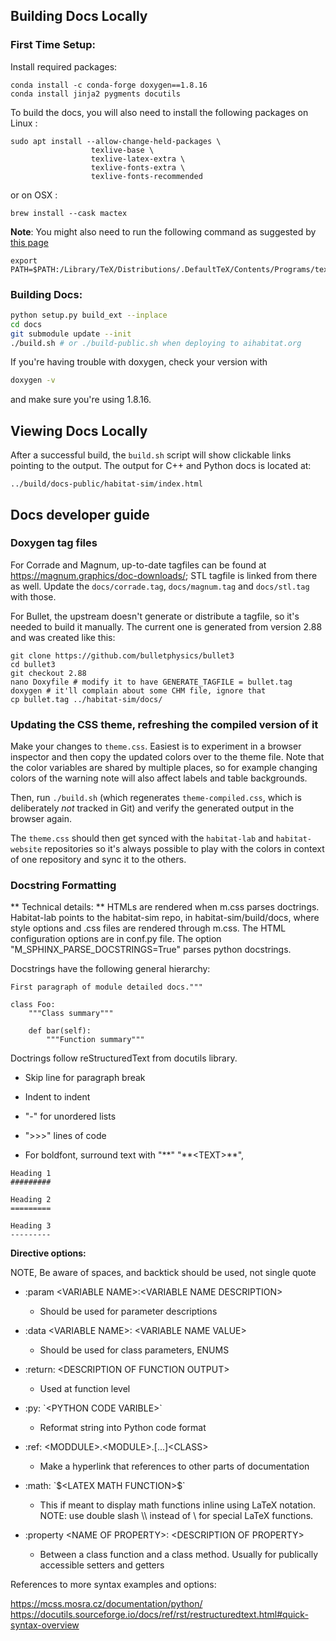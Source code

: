 ## Building Docs Locally
### First Time Setup:
Install required packages:
```
conda install -c conda-forge doxygen==1.8.16
conda install jinja2 pygments docutils
```

To build the docs, you will also need to install the following
packages on Linux :
```
sudo apt install --allow-change-held-packages \
                  texlive-base \
                  texlive-latex-extra \
                  texlive-fonts-extra \
                  texlive-fonts-recommended
```
or on OSX :
```
brew install --cask mactex
```
__Note__: You might also need to run the following command
as suggested by [this page](https://mcss.mosra.cz/plugins/math-and-code/#math)
```
export PATH=$PATH:/Library/TeX/Distributions/.DefaultTeX/Contents/Programs/texbin
```

### Building Docs:
```bash
python setup.py build_ext --inplace
cd docs
git submodule update --init
./build.sh # or ./build-public.sh when deploying to aihabitat.org
```

If you're having trouble with doxygen, check your version with

```bash
doxygen -v
```

and make sure you're using 1.8.16.

## Viewing Docs Locally

After a successful build, the `build.sh` script will show clickable links
pointing to the output. The output for C++ and Python docs is located at:

```
../build/docs-public/habitat-sim/index.html
```

## Docs developer guide

### Doxygen tag files

For Corrade and Magnum, up-to-date tagfiles can be found at
https://magnum.graphics/doc-downloads/; STL tagfile is linked from there as
well. Update the `docs/corrade.tag`, `docs/magnum.tag` and `docs/stl.tag` with
those.

For Bullet, the upstream doesn't generate or distribute a tagfile, so it's
needed to build it manually. The current one is generated from version 2.88 and
was created like this:

```
git clone https://github.com/bulletphysics/bullet3
cd bullet3
git checkout 2.88
nano Doxyfile # modify it to have GENERATE_TAGFILE = bullet.tag
doxygen # it'll complain about some CHM file, ignore that
cp bullet.tag ../habitat-sim/docs/
```

### Updating the CSS theme, refreshing the compiled version of it

Make your changes to `theme.css`. Easiest is to experiment in a browser
inspector and then copy the updated colors over to the theme file. Note that
the color variables are shared by multiple places, so for example changing
colors of the warning note will also affect labels and table backgrounds.

Then, run `./build.sh` (which regenerates `theme-compiled.css`, which is
deliberately *not* tracked in Git) and verify the generated output in the
browser again.

The `theme.css` should then get synced with the `habitat-lab` and
`habitat-website` repositories so it's always possible to play with the colors
in context of one repository and sync it to the others.

### Docstring Formatting

** Technical details: **
HTMLs are rendered when m.css parses doctrings.
Habitat-lab points to the habitat-sim repo, in habitat-sim/build/docs, where style options and .css files are rendered through m.css. The HTML configuration options are in conf.py file.  The option "M_SPHINX_PARSE_DOCSTRINGS=True" parses python docstrings.

Docstrings have the following general hierarchy:


```
First paragraph of module detailed docs."""

class Foo:
    """Class summary"""

    def bar(self):
        """Function summary"""
```


Doctrings follow reStructuredText from docutils library.


- Skip line for paragraph break

- Indent to indent

- "-" for unordered lists

- ">>>" lines of code

- For boldfont, surround text with "**"  "\*\*\<TEXT>\*\*", 


```
Heading 1
#########

Heading 2
=========

Heading 3
---------
```

**Directive options:**

NOTE, Be aware of spaces, and backtick should be used, not single quote

- :param \<VARIABLE NAME>:\<VARIABLE NAME DESCRIPTION>
  - Should be used for parameter descriptions

- :data \<VARIABLE NAME>: \<VARIABLE NAME VALUE>
  - Should be used for class parameters, ENUMS

- :return: \<DESCRIPTION OF FUNCTION OUTPUT>
  - Used at function level

- :py: \`\<PYTHON CODE VARIBLE>\`
  - Reformat string into Python code format

- :ref: \<MODDULE>.\<MODULE>.[...]\<CLASS>
  - Make a hyperlink that references to other parts of documentation

- :math: \`\$\<LATEX MATH FUNCTION>\$`
  - This if meant to display math functions inline using LaTeX notation. NOTE:  use double slash \\\\ instead of \\ for special LaTeX functions.

- :property \<NAME OF PROPERTY>:  \<DESCRIPTION OF PROPERTY>
	- Between a class function and a class method. Usually for publically accessible setters and getters
	
References to more syntax examples and options:

https://mcss.mosra.cz/documentation/python/
https://docutils.sourceforge.io/docs/ref/rst/restructuredtext.html#quick-syntax-overview
